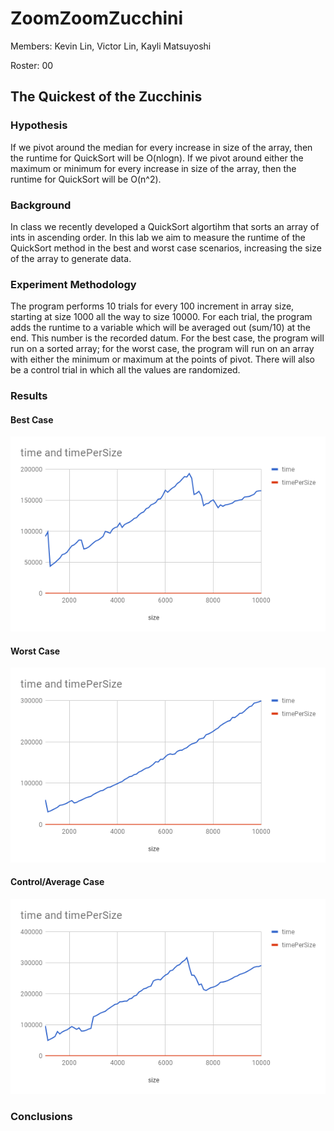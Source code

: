 # ZoomZoomZucchini
Members: Kevin Lin, Victor Lin, Kayli Matsuyoshi

Roster: 00

## The Quickest of the Zucchinis
   
### Hypothesis
   If we pivot around the median for every increase in size of the array, then  the runtime for QuickSort will be O(nlogn). If we pivot around either the maximum or minimum for every increase in size of the array, then the runtime for QuickSort will be O(n^2).
    
### Background
   In class we recently developed a QuickSort algortihm that sorts an array of ints in ascending order. In this lab we aim to measure the runtime of the QuickSort method in the best and worst case scenarios, increasing the size of the array to generate data.

### Experiment Methodology
   The program performs 10 trials for every 100 increment in array size, starting at size 1000 all the way to size 10000. For each trial, the program adds the runtime to a variable which will be averaged out (sum/10) at the end. This number is the recorded datum. For the best case, the program will run on a sorted array; for the worst case, the program will run on an array with either the minimum or maximum at the points of pivot. There will also be a control trial in which all the values are randomized.
    
### Results

#### Best Case
![dataGraphBest](data/best.png)

#### Worst Case
![dataGraphWorst](data/worst.png)

#### Control/Average Case
![dataGraphAverage](data/average.png)

### Conclusions
